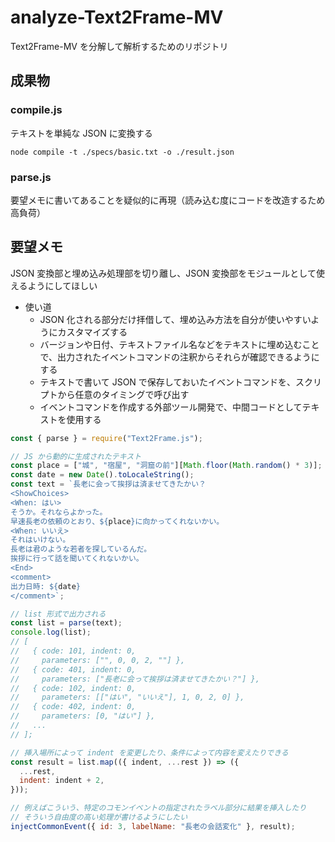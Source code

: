 # analyze-Text2Frame-MV

Text2Frame-MV を分解して解析するためのリポジトリ

## 成果物

### compile.js

テキストを単純な JSON に変換する

```
node compile -t ./specs/basic.txt -o ./result.json
```

### parse.js

要望メモに書いてあることを疑似的に再現（読み込む度にコードを改造するため高負荷）

## 要望メモ

JSON 変換部と埋め込み処理部を切り離し、JSON 変換部をモジュールとして使えるようにしてほしい

- 使い道
  - JSON 化される部分だけ拝借して、埋め込み方法を自分が使いやすいようにカスタマイズする
  - バージョンや日付、テキストファイル名などをテキストに埋め込むことで、出力されたイベントコマンドの注釈からそれらが確認できるようにする
  - テキストで書いて JSON で保存しておいたイベントコマンドを、スクリプトから任意のタイミングで呼び出す
  - イベントコマンドを作成する外部ツール開発で、中間コードとしてテキストを使用する

```js
const { parse } = require("Text2Frame.js");

// JS から動的に生成されたテキスト
const place = ["城", "宿屋", "洞窟の前"][Math.floor(Math.random() * 3)];
const date = new Date().toLocaleString();
const text = `長老に会って挨拶は済ませてきたかい？
<ShowChoices>
<When: はい>
そうか。それならよかった。
早速長老の依頼のとおり、${place}に向かってくれないかい。
<When: いいえ>
それはいけない。
長老は君のような若者を探しているんだ。
挨拶に行って話を聞いてくれないかい。
<End>
<comment>
出力日時: ${date}
</comment>`;

// list 形式で出力される
const list = parse(text);
console.log(list);
// [
//   { code: 101, indent: 0,
//     parameters: ["", 0, 0, 2, ""] },
//   { code: 401, indent: 0,
//     parameters: ["長老に会って挨拶は済ませてきたかい？"] },
//   { code: 102, indent: 0,
//     parameters: [["はい", "いいえ"], 1, 0, 2, 0] },
//   { code: 402, indent: 0,
//     parameters: [0, "はい"] },
//   ...
// ];

// 挿入場所によって indent を変更したり、条件によって内容を変えたりできる
const result = list.map(({ indent, ...rest }) => ({
  ...rest,
  indent: indent + 2,
}));

// 例えばこういう、特定のコモンイベントの指定されたラベル部分に結果を挿入したり
// そういう自由度の高い処理が書けるようにしたい
injectCommonEvent({ id: 3, labelName: "長老の会話変化" }, result);
```
